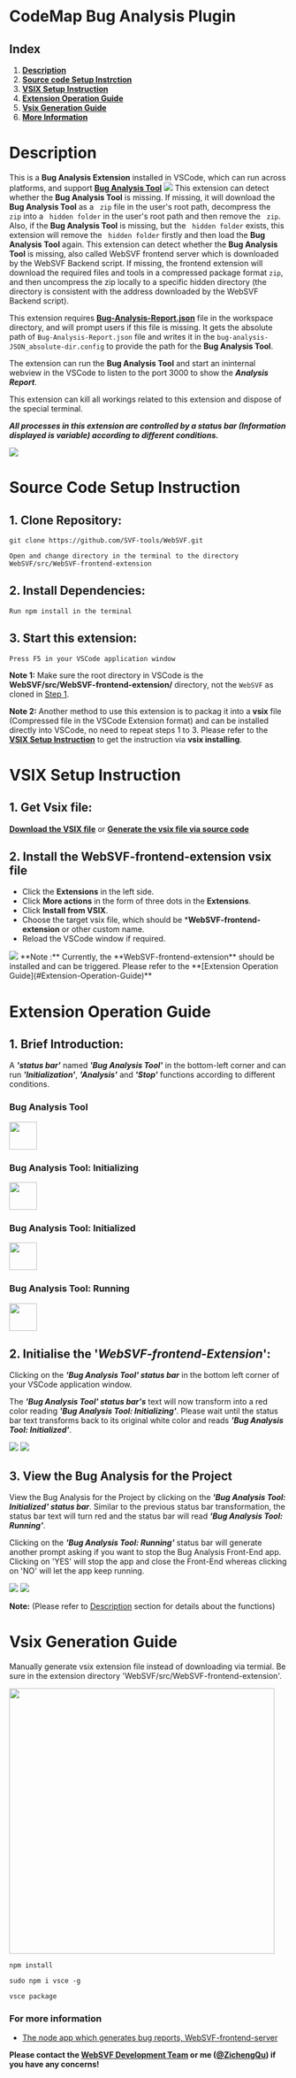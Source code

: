 # CodeMap Bug Analysis Plugin

## **Index**
1. **[Description](#Description)**
1. **[Source code Setup Instrction](#Source-Code-Setup-Instruction)**
1. **[VSIX Setup Instruction](##VSIX-Setup-Instruction)**
1. **[Extension Operation Guide](#Extension-Operation-Guide)**
1. **[Vsix Generation Guide](#Vsix-Generation-Guide)**
1. **[More Information](#For-more-information)**

# Description
This is a **Bug Analysis Extension** installed in VSCode, which can run across platforms, and support **[Bug Analysis Tool](https://github.com/SVF-tools/WebSVF/tree/master/src/WebSVF-frontend-server#bug-analysis-tool---front-end---nodejs)**
<img src="https://raw.githubusercontent.com/SVF-tools/WebSVF/master/docs/WebSVF%20Architecture.jpg">
This extension can detect whether the **Bug Analysis Tool** is missing. If missing, it will download the **Bug Analysis Tool** as a `` zip``  file in the user's root path, decompress the `` zip``  into a `` hidden folder``  in the user's root path and then remove the `` zip``. Also, if the **Bug Analysis Tool** is missing, but the `` hidden folder``  exists, this extension will remove the `` hidden folder``  firstly and then load the **Bug Analysis Tool** again.
This extension can detect whether the **Bug Analysis Tool** is missing, also called WebSVF frontend server which is downloaded by the WebSVF Backend script. If missing, the frontend extension will download the required files and tools in a compressed package format ``zip``, and then uncompress the zip locally to a specific hidden directory (the directory is consistent with the address downloaded by the WebSVF Backend script). 

This extension requires **[Bug-Analysis-Report.json](https://github.com/SVF-tools/WebSVF/releases/download/0.9.0/Bug-Analysis-Report.json)** file in the workspace directory, and will prompt users if this file is missing. It gets the absolute path of `` Bug-Analysis-Report.json `` file and writes it in the `` bug-analysis-JSON_absolute-dir.config `` to provide the path for the **Bug Analysis Tool**.

The extension can run the **Bug Analysis Tool** and start an ininternal webview in the VSCode to listen to the port 3000 to show the ***Analysis Report***.

This extension can kill all workings related to this extension and dispose of the special terminal.

***All processes in this extension are controlled by a status bar (Information displayed is variable) according to different conditions.***

<img src="/src/WebSVF-frontend-extension/gifs/Bug Analysis Tool Running_2.png">

# Source Code Setup Instruction
## 1. Clone Repository:

```
git clone https://github.com/SVF-tools/WebSVF.git
```
```
Open and change directory in the terminal to the directory WebSVF/src/WebSVF-frontend-extension
```

## 2. Install Dependencies:

```
Run npm install in the terminal
```

## 3. Start this extension:

```
Press F5 in your VSCode application window
```
**Note 1:** Make sure the root directory in VSCode is the **WebSVF/src/WebSVF-frontend-extension/** directory, not the ``WebSVF`` as cloned in [Step 1](#1-clone-repository).

**Note 2:** Another method to use this extension is to packag it into a **vsix** file (Compressed file in the VSCode Extension format) and can be installed directly into VSCode, no need to repeat steps 1 to 3. Please refer to the **[VSIX  Setup Instruction](#VSIX-Setup-Instruction)** to get the instruction via **vsix installing**.


# VSIX Setup Instruction
## 1. Get Vsix file:
**[Download the VSIX file](https://github.com/SVF-tools/WebSVF/releases/download/0.9.0/WebSVF-frontend-extension_0.9.0.vsix)** or **[Generate the vsix file via source code](#Vsix-Generation-Guide)**

## 2. Install the WebSVF-frontend-extension vsix file
-   Click the **Extensions** in the left side.
-   Click **More actions** in the form of three dots in the **Extensions**.
-   Click **Install from VSIX**.
-   Choose the target vsix file, which should be ***WebSVF-frontend-extension** or other custom name.
-   Reload the VSCode window if required.
<img src="https://raw.githubusercontent.com/SVF-tools/WebSVF/master/docs/VSIX_installation.png">
**Note :** Currently, the **WebSVF-frontend-extension** should be installed and can be triggered. Please refer to the **[Extension Operation Guide](#Extension-Operation-Guide)**

# Extension Operation Guide
## 1. Brief Introduction:
A ***'status bar'*** named ***'Bug Analysis Tool'*** in the bottom-left corner and can run ***'Initialization'***, ***'Analysis'*** and ***'Stop'*** functions according to different conditions.

### Bug Analysis Tool
<img src="/src/WebSVF-frontend-extension/gifs/Bug Analysis Tool.jpg" height="50px">

### Bug Analysis Tool: Initializing
<img src="/src/WebSVF-frontend-extension/gifs/Bug Analysis Tool Initializing.png" height="50px">

### Bug Analysis Tool: Initialized
<img src="/src/WebSVF-frontend-extension/gifs/Bug Analysis Tool Initialized.jpg" height="50px">

### Bug Analysis Tool: Running
<img src="/src/WebSVF-frontend-extension/gifs/Bug Analysis Tool Running.png" height="50px">

## 2. Initialise the '*WebSVF-frontend-Extension*':
Clicking on the ***'Bug Analysis Tool' status bar*** in the bottom left corner of your VSCode application window.

The ***'Bug Analysis Tool' status bar's*** text will now transform into a red color reading ***'Bug Analysis Tool: Initializing'***. Please wait until the status bar text transforms back to its original white color and reads ***'Bug Analysis Tool: Initialized'***.

<img src="/src/WebSVF-frontend-extension/gifs/Bug Analysis Tool 2.png">
<img src="/src/WebSVF-frontend-extension/gifs/Bug Analysis Tool Initializing 2.png">

## 3. View the Bug Analysis for the Project
View the Bug Analysis for the Project by clicking on the ***'Bug Analysis Tool: Initialized' status bar***. Similar to the previous status bar transformation, the status bar text will turn red and the status bar will read ***'Bug Analysis Tool: Running'***. 

Clicking on the ***'Bug Analysis Tool: Running'*** status bar will generate another prompt asking if you want to stop the Bug Analysis Front-End app. Clicking on 'YES' will stop the app and close the Front-End whereas clicking on 'NO' will let the app keep running.

<img src="/src/WebSVF-frontend-extension/gifs/Bug Analysis Tool Initialized 2.png">
<img src="/src/WebSVF-frontend-extension/gifs/Bug Analysis Tool Running 2.png">

**Note:** (Please refer to [Description](#Description) section for details about the functions)

# Vsix Generation Guide

Manually generate vsix extension file instead of downloading via termial. Be sure in the extension directory 'WebSVF/src/WebSVF-frontend-extension'.

<img src="/src/WebSVF-frontend-extension/gifs/PackageVsix.gif" height="480">

```
npm install
```

```
sudo npm i vsce -g
```

```
vsce package
```

### For more information

* [The node app which generates bug reports, WebSVF-frontend-server](https://github.com/SVF-tools/WebSVF/blob/master/src/WebSVF-frontend-server)

**Please contact the [WebSVF Development Team](https://svf-tools.github.io/WebSVF/) or me ([@ZichengQu](https://github.com/ZichengQu)) if you have any concerns!**
